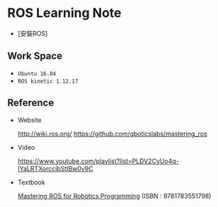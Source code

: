 # ROS Learning Note

* [安裝ROS]

## Work Space
* `Ubuntu 16.04`
* `ROS kinetic 1.12.17` 

## Reference
* Website

  http://wiki.ros.org/
  https://github.com/qboticslabs/mastering_ros
  
* Video

  https://www.youtube.com/playlist?list=PLDV2CyUo4q-IYaLRTXorccibStlBw0v9C

* Textbook

  [Mastering ROS for Robotics Programming]() (ISBN : 9781783551798)
